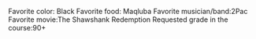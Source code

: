 Favorite color: Black
Favorite food: Maqluba 
Favorite musician/band:2Pac 
Favorite movie:The Shawshank Redemption 
Requested grade in the course:90+
 
